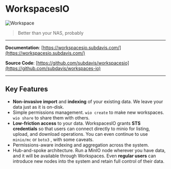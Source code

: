 # WorkspacesIO

![Workspace](images/workspacesio-logo-circle.png)

> Better than your NAS, probably

-----------

**Documentation**: [https://workspacesio.subdavis.com/](https://workspacesio.subdavis.com/)

**Source Code**: [https://github.com/subdavis/workspacesio](https://github.com/subdavis/workspaces-io)

-----------

## Key Features

* **Non-invasive import** and **indexing** of your existing data.  We leave your data just as it is on-disk.
* Simple permissions management. `wio create` to make new workspaces. `wio share` to share them with others.
* **Low-friction access** to your data.  WorkspacesIO grants **STS credentials** so that users can connect directly to minio for listing, upload, and download operations.  You can even continue to use `minio/mc` or `boto3` , with some caveats.
* Permissions-aware indexing and aggregation across the system.
* Hub-and-spoke architecture.  Run a MinIO node wherever you have data, and it will be available through Workspaces.  Even **regular users** can introduce new nodes into the system and retain full control of their data.
